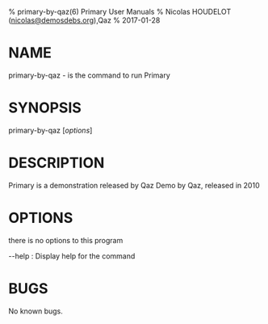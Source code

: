 % primary-by-qaz(6) Primary User Manuals
% Nicolas HOUDELOT (nicolas@demosdebs.org),Qaz
% 2017-01-28

# NAME
primary-by-qaz - is the command to run Primary 

# SYNOPSIS
primary-by-qaz [*options*]

# DESCRIPTION
Primary  is a demonstration released by Qaz
Demo by Qaz, released in 2010

# OPTIONS
there is no options to this program

\--help
:   Display help for the command

# BUGS
No known bugs.

